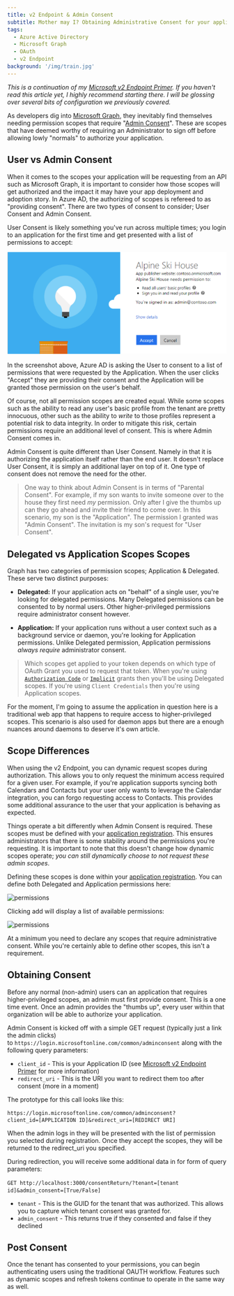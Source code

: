```yaml
---
title: v2 Endpoint & Admin Consent
subtitle: Mother may I? Obtaining Administrative Consent for your application
tags:
  - Azure Active Directory
  - Microsoft Graph
  - OAuth
  - v2 Endpoint
background: '/img/train.jpg'
---
```


_This is a continuation of my [Microsoft v2 Endpoint Primer][primer]. If you haven't read this article yet, I highly recommend starting there. I will be glossing over several bits of configuration we previously covered._

As developers dig into [Microsoft Graph][graph], they inevitably find themselves needing permission scopes that require "[Admin Consent][admin_consent]". These are scopes that have deemed worthy of requiring an Administrator to sign off before allowing lowly "normals" to authorize your application.

## User vs Admin Consent

When it comes to the scopes your application will be requesting from an API such as Microsoft Graph, it is important to consider how those scopes will get authorized and the impact it may have your app deployment and adoption story. In Azure AD, the authorizing of scopes is refereed to as "providing consent". There are two types of consent to consider; User Consent and Admin Consent.

User Consent is likely something you've run across multiple times; you login to an application for the first time and get presented with a list of permissions to accept:

![user consent](/assets/images/user-consent.png)

In the screenshot above, Azure AD is asking the User to consent to a list of permissions that were requested by the Application. When the user clicks "Accept" they are providing their consent and the Application will be granted those permission on the user's behalf.

Of course, not all permission scopes are created equal. While some scopes such as the ability to read any user's basic profile from the tenant are pretty innocuous, other such as the ability to _write_ to those profiles represent a potential risk to data integrity. In order to mitigate this risk, certain permissions require an additional level of consent. This is where Admin Consent comes in.

Admin Consent is quite different than User Consent. Namely in that it is authorizing the application itself rather than the end user. It doesn't replace User Consent, it is simply an additional layer on top of it. One type of consent does not remove the need for the other.

> One way to think about Admin Consent is in terms of "Parental Consent". For example, if my son wants to invite someone over to the house they first need _my_ permission. Only after I give the thumbs up can they go ahead and invite their friend to come over. In this scenario, my son is the "Application". The permission I granted was "Admin Consent". The invitation is my son's request for "User Consent".

## Delegated vs Application Scopes Scopes

Graph has two categories of permission scopes; Application & Delegated. These serve two distinct purposes:

* **Delegated:** If your application acts on "behalf" of a single user, you're looking for delegated permissions. Many Delegated permissions can be consented to by normal users. Other higher-privileged permissions require administrator consent however.

* **Application:** If your application runs without a user context such as a background service or daemon, you're looking for Application permissions. Unlike Delegated permission, Application permissions _always require_ administrator consent.

> Which scopes get applied to your token depends on which type of OAuth Grant you used to request that token. When you're using [`Authorization Code`][primer] or [`Implicit`][implicit] grants then you'll be using Delegated scopes. If you're using `Client Credentials` then you're using Application scopes.

For the moment, I'm going to assume the application in question here is a traditional web app that happens to require access to higher-privileged scopes. This scenario is also used for daemon apps but there are a enough nuances around daemons to deserve it's own article.

## Scope Differences

When using the v2 Endpoint, you can dynamic request scopes during authorization. This allows you to only request the minimum access required for a given user. For example, if you're application supports syncing both Calendars and Contacts but your user only wants to leverage the Calendar integration, you can forgo requesting access to Contacts. This provides some additional assurance to the user that your application is behaving as expected.

Things operate a bit differently when Admin Consent is required. These scopes must be defined with your [application registration][app-reg]. This ensures administrators that there is some stability around the permissions you're requesting. It is important to note that this doesn't change how dynamic scopes operate; _you can still dynamically choose to not request these admin scopes_.

Defining these scopes is done within your [application registration][app-reg]. You can define both Delegated and Application permissions here:

![permissions](/assets/images/app-reg-graph-permissions.png)

Clicking add will display a list of available permissions:

![permissions](/assets/images/app-reg-graph-permissions-dialog.png)

At a minimum you need to declare any scopes that require administrative consent. While you're certainly able to define other scopes, this isn't a requirement.

## Obtaining Consent

Before any normal (non-admin) users can an application that requires higher-privileged scopes, an admin must first provide consent. This is a one time event. Once an admin provides the "thumbs up", every user within that organization will be able to authorize your application.

Admin Consent is kicked off with a simple GET request (typically just a link the admin clicks) to `https://login.microsoftonline.com/common/adminconsent` along with the following query parameters:

* `client_id` - This is your Application ID (see [Microsoft v2 Endpoint Primer][primer] for more information)
* `redirect_uri` - This is the URI you want to redirect them too after consent (more in a moment)

The prototype for this call looks like this:

```none
https://login.microsoftonline.com/common/adminconsent?
client_id=[APPLICATION ID]&redirect_uri=[REDIRECT URI]
```

When the admin logs in they will be presented with the list of permission you selected during registration. Once they accept the scopes, they will be returned to the redirect_uri you specified.

During redirection, you will receive some additional data in for form of query parameters:

`GET http://localhost:3000/consentReturn/?tenant=[tenant id]&admin_consent=[True/False]`

* `tenant` - This is the GUID for the tenant that was authorized. This allows you to capture which tenant consent was granted for.
* `admin_consent` - This returns true if they consented and false if they declined

## Post Consent

Once the tenant has consented to your permissions, you can begin authenticating users using the traditional OAUTH workflow. Features such as dynamic scopes and refresh tokens continue to operate in the same way as well.

[primer]: //massivescale.com/microsoft-v2-endpoint-primer
[implicit]: //massivescale.com/microsoft-v2-endpoint-implicit-grant.md
[graph]: //graph.microsoft.io
[admin_consent]: https://docs.microsoft.com/en-us/azure/active-directory/active-directory-assign-admin-roles
[app-reg]: https://apps.dev.microsoft.com
